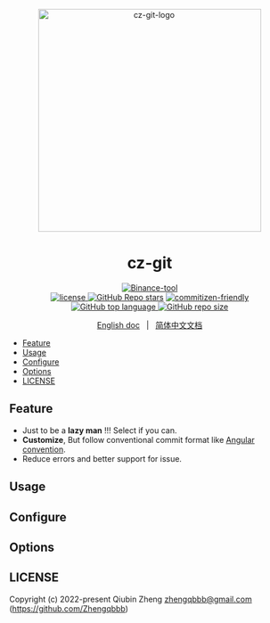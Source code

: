 <p align="center">
    <a target="_blank" href="https://github.com/Zhengqbbb/cz-git">
        <img src="https://user-images.githubusercontent.com/40693636/154064210-964aeaa0-d9dc-4cea-9e52-2ffc3789611b.png" alt="cz-git-logo" width="400" data-width="400" data-height="400">
    </a>
</p>

<h1 align="center">cz-git</h1>

<p align="center">
    <a target="_blank" href="https://github.com/Zhengqbbb/cz-git"><img alt="Binance-tool" src="https://img.shields.io/badge/Commitizen-Adapter-red.svg?logo=git&style=flat"><img>
    <br/>
    <a href="https://github.com/Zhengqbbb/cz-git/blob/main/LICENSE"><img alt="license" src="https://img.shields.io/badge/license-MIT-brightgreen.svg"><img>
    <img alt="GitHub Repo stars" src="https://img.shields.io/github/stars/zhengqbbb/cz-git?style=social"></img></a>
    <a target="_blank" href="http://commitizen.github.io/cz-cli/">
    <img alt="commitizen-friendly" src="https://img.shields.io/badge/commitizen-friendly-brightgreen.svg"><img></a>
    <br/>
    <a href="https://www.npmjs.com/package/cz-git">
    <img alt="GitHub top language" src="https://img.shields.io/npm/v/cz-git?style=flat-square&logo=npm">
    <img alt="GitHub repo size" src="https://img.shields.io/npm/dm/cz-git.svg?style=flat-square&logo=npm"><img>
    </a>
</p>
<p align="center">
    <a href="https://github.com/Zhengqbbb/cz-git/blob/main/README.md">English doc</a>
    &nbsp; | &nbsp;
    <a href="https://www.qbenben.com/docs/play/commitizen-adapter-git-cz">简体中文文档</a>
</p>

<!-- TOC -->

- [Feature](#feature)
- [Usage](#usage)
- [Configure](#configure)
- [Options](#options)
- [LICENSE](#license)

<!-- /TOC -->

## Feature
- Just to be a **lazy man** !!! Select if you can.
- **Customize**, But follow conventional commit format like [Angular convention](https://github.com/angular/angular.js/blob/master/CONTRIBUTING.md#-git-commit-guidelines).
- Reduce errors and better support for issue.

## Usage

## Configure

## Options

## LICENSE

Copyright (c) 2022-present Qiubin Zheng <zhengqbbb@gmail.com> (https://github.com/Zhengqbbb)